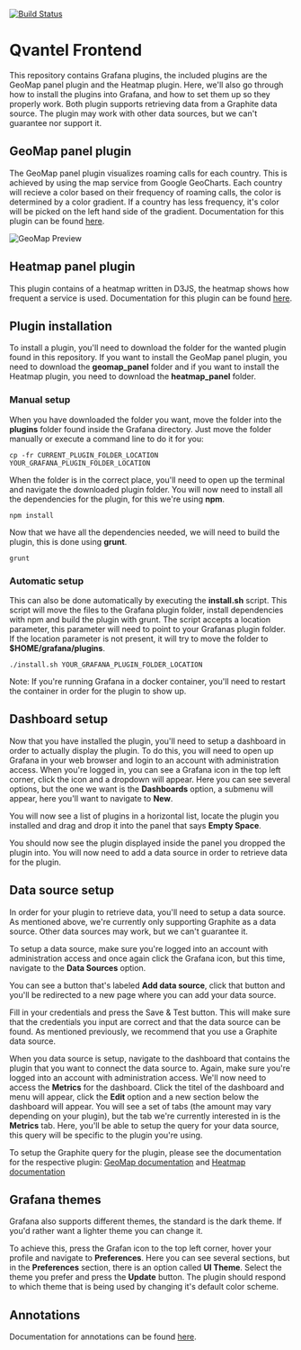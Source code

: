 [![Build Status](https://travis-ci.com/flygare/QvantelFrontend.svg?token=LSeHcrYCJtK5fMzkMp9s&branch=master)](https://travis-ci.com/flygare/QvantelFrontend)

# Qvantel Frontend
This repository contains Grafana plugins, the included plugins are the GeoMap panel plugin and the Heatmap plugin. Here, we'll also go through how to install the plugins into Grafana, and how to set them up so they properly work. Both plugin supports retrieving data from a Graphite data source. The plugin may work with other data sources, but we can't guarantee nor support it.

## GeoMap panel plugin
The GeoMap panel plugin visualizes roaming calls for each country. This is achieved by using the map service from Google GeoCharts. Each country will recieve a color based on their frequency of roaming calls, the color is determined by a color gradient. If a country has less frequency, it's color will be picked on the left hand side of the gradient. Documentation for this plugin can be found [here](geomap_panel#geomap-panel-plugin-for-grafana).

![GeoMap Preview](geomap_panel/images/GeoMap_Preview_Dark.gif)

## Heatmap panel plugin
This plugin contains of a heatmap written in D3JS, the heatmap shows how frequent a service is used. Documentation for this plugin can be found [here](heatmap_panel).

## Plugin installation
To install a plugin, you'll need to download the folder for the wanted plugin found in this repository. If you want to install the GeoMap panel plugin, you need to download the **geomap_panel** folder and if you want to install the Heatmap plugin, you need to download the **heatmap_panel** folder. 

### Manual setup
When you have downloaded the folder you want, move the folder into the **plugins** folder found inside the Grafana directory. Just move the folder manually or execute a command line to do it for you:
```
cp -fr CURRENT_PLUGIN_FOLDER_LOCATION YOUR_GRAFANA_PLUGIN_FOLDER_LOCATION
```
When the folder is in the correct place, you'll need to open up the terminal and navigate the downloaded plugin folder. You will now need to install all the dependencies for the plugin, for this we're using **npm**.
```
npm install
```
Now that we have all the dependencies needed, we will need to build the plugin, this is done using **grunt**.
```
grunt
```

### Automatic setup
This can also be done automatically by executing the **install.sh** script. This script will move the files to the Grafana plugin folder, install dependencies with npm and build the plugin with grunt. The script accepts a location parameter, this parameter will need to point to your Grafanas plugin folder. If the location parameter is not present, it will try to move the folder to **$HOME/grafana/plugins**.
```
./install.sh YOUR_GRAFANA_PLUGIN_FOLDER_LOCATION
```

Note: If you're running Grafana in a docker container, you'll need to restart the container in order for the plugin to show up.

## Dashboard setup
Now that you have installed the plugin, you'll need to setup a dashboard in order to actually display the plugin. To do this, you will need to open up Grafana in your web browser and login to an account with administration access. When you're logged in, you can see a Grafana icon in the top left corner, click the icon and a dropdown will appear. Here you can see several options, but the one we want is the **Dashboards** option, a submenu will appear, here you'll want to navigate to **New**.

You will now see a list of plugins in a horizontal list, locate the plugin you installed and drag and drop it into the panel that says **Empty Space**.

You should now see the plugin displayed inside the panel you dropped the plugin into. You will now need to add a data source in order to retrieve data for the plugin.

## Data source setup
In order for your plugin to retrieve data, you'll need to setup a data source. As mentioned above, we're currently only supporting Graphite as a data source. Other data sources may work, but we can't guarantee it.

To setup a data source, make sure you're logged into an account with administration access and once again click the Grafana icon, but this time, navigate to the **Data Sources** option. 

You can see a button that's labeled **Add data source**, click that button and you'll be redirected to a new page where you can add your data source. 

Fill in your credentials and press the Save & Test button. This will make sure that the credentials you input are correct and that the data source can be found. As mentioned previously, we recommend that you use a Graphite data source. 

When you data source is setup, navigate to the dashboard that contains the plugin that you want to connect the data source to. Again, make sure you're logged into an account with administration access. We'll now need to access the **Metrics** for the dashboard. Click the titel of the dashboard and menu will appear, click the **Edit** option and a new section below the dashboard will appear. You will see a set of tabs (the amount may vary depending on your plugin), but the tab we're currently interested in is the **Metrics** tab. Here, you'll be able to setup the query for your data source, this query will be specific to the plugin you're using.

To setup the Graphite query for the plugin, please see the documentation for the respective plugin: [GeoMap documentation](geomap_panel#metrics) and [Heatmap documentation](heatmap_panel#metrics)

## Grafana themes
Grafana also supports different themes, the standard is the dark theme. If you'd rather want a lighter theme you can change it. 

To achieve this, press the Grafan icon to the top left corner, hover your profile and navigate to **Preferences**. Here you can see several sections, but in the **Preferences** section, there is an option called **UI Theme**. Select the theme you prefer and press the **Update** button. The plugin should respond to which theme that is being used by changing it's default color scheme. 

## Annotations
Documentation for annotations can be found [here](annotations.md).
